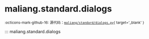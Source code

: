 # maliang.standard.dialogs

<small>:octicons-mark-github-16: 源代码：[`maliang/standard/dialogs.py`](https://github.com/Xiaokang2022/maliang/blob/3.0.0/maliang/standard/dialogs.py){ target='_blank' }</small>

::: maliang.standard.dialogs
